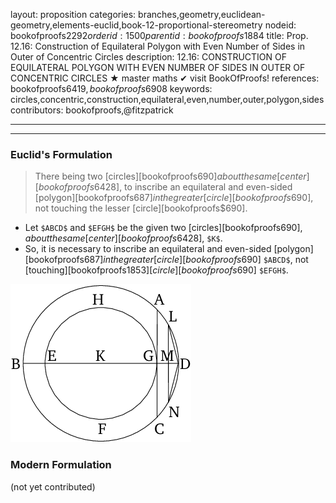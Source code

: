 layout: proposition
categories: branches,geometry,euclidean-geometry,elements-euclid,book-12-proportional-stereometry
nodeid: bookofproofs$2292
orderid: 1500
parentid: bookofproofs$1884
title: Prop. 12.16: Construction of Equilateral Polygon with Even Number of Sides in Outer of Concentric Circles
description: 12.16: CONSTRUCTION OF EQUILATERAL POLYGON WITH EVEN NUMBER OF SIDES IN OUTER OF CONCENTRIC CIRCLES &#9733; master maths &#10004; visit BookOfProofs!
references: bookofproofs$6419,bookofproofs$6908
keywords: circles,concentric,construction,equilateral,even,number,outer,polygon,sides
contributors: bookofproofs,@fitzpatrick

---


---

### Euclid's Formulation

> There being two [circles][bookofproofs$690] about the same [center][bookofproofs$6428], to inscribe an equilateral and even-sided [polygon][bookofproofs$687] in the greater [circle][bookofproofs$690], not touching the lesser [circle][bookofproofs$690].
* Let `$ABCD$` and `$EFGH$` be the given two [circles][bookofproofs$690], about the same [center][bookofproofs$6428], `$K$`.
* So, it is necessary to inscribe an equilateral and even-sided [polygon][bookofproofs$687] in the greater [circle][bookofproofs$690] `$ABCD$`, not [touching][bookofproofs$1853] [circle][bookofproofs$690] `$EFGH$`.

![fig16e](https://github.com/bookofproofs/bookofproofs.github.io/blob/main/_sources/_assets/images/euclid/Book12/fig16e.png?raw=true)



### Modern Formulation

(not yet contributed)
